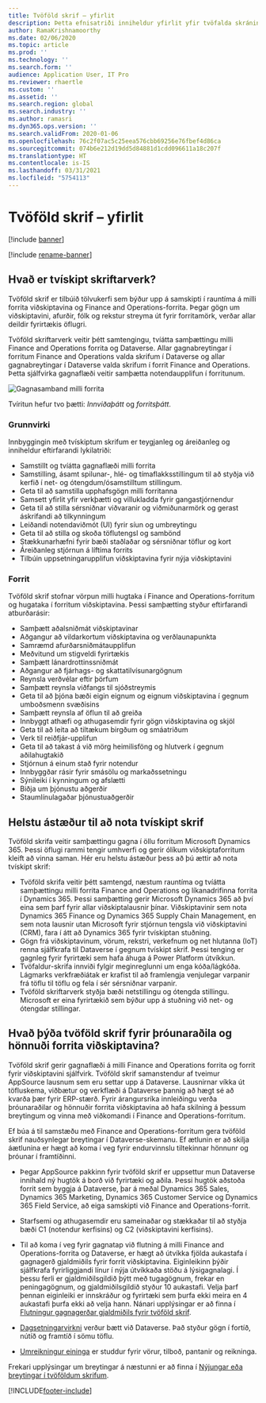 ```yaml
---
title: Tvöföld skrif – yfirlit
description: Þetta efnisatriði inniheldur yfirlit yfir tvöfalda skráningu sem býður upp á svo gott sem rauntímasamskipti á milli viðskiptvinaforita og Finance and Operations forrita.
author: RamaKrishnamoorthy
ms.date: 02/06/2020
ms.topic: article
ms.prod: ''
ms.technology: ''
ms.search.form: ''
audience: Application User, IT Pro
ms.reviewer: rhaertle
ms.custom: ''
ms.assetid: ''
ms.search.region: global
ms.search.industry: ''
ms.author: ramasri
ms.dyn365.ops.version: ''
ms.search.validFrom: 2020-01-06
ms.openlocfilehash: 76c2f07ac5c25eea576cbb69256e76fbef4d86ca
ms.sourcegitcommit: 074b6e212d19dd5d84881d1cdd096611a18c207f
ms.translationtype: HT
ms.contentlocale: is-IS
ms.lasthandoff: 03/31/2021
ms.locfileid: "5754113"
---
```

# <a name="dual-write-overview"></a>Tvöföld skrif – yfirlit

[!include [banner](../../includes/banner.md)]

[!include [rename-banner](~/includes/cc-data-platform-banner.md)]



## <a name="what-is-dual-write"></a>Hvað er tvískipt skriftarverk?

Tvöföld skrif er tilbúið tölvukerfi sem býður upp á samskipti í rauntíma á milli forrita viðskiptavina og Finance and Operations-forrita. Þegar gögn um viðskiptavini, afurðir, fólk og rekstur streyma út fyrir forritamörk, verðar allar deildir fyrirtækis öflugri.

Tvöföld skriftarverk veitir þétt samtengingu, tvíátta samþættingu milli Finance and Operations forrita og Dataverse. Allar gagnabreytingar í forritum Finance and Operations valda skrifum í Dataverse og allar gagnabreytingar í Dataverse valda skrifum í forrit Finance and Operations. Þetta sjálfvirka gagnaflæði veitir samþætta notendaupplifun í forritunum.

![Gagnasamband milli forrita](media/dual-write-overview.jpg)

Tvíritun hefur tvo þætti: *Innviðaþátt* og *forritsþátt*.

### <a name="infrastructure"></a>Grunnvirki

Innbyggingin með tvískiptum skrifum er teygjanleg og áreiðanleg og inniheldur eftirfarandi lykilatriði:

+ Samstillt og tvíátta gagnaflæði milli forrita
+ Samstilling, ásamt spilunar-, hlé- og tímaflakksstillingum til að styðja við kerfið í net- og ótengdum/ósamstilltum stillingum.
+ Geta til að samstilla upphafsgögn milli forritanna
+ Samsett yfirlit yfir verkþætti og villukladda fyrir gangastjórnendur
+ Geta til að stilla sérsniðnar viðvaranir og viðmiðunarmörk og gerast áskrifandi að tilkynningum
+ Leiðandi notendaviðmót (UI) fyrir síun og umbreytingu
+ Geta til að stilla og skoða töflutengsl og sambönd
+ Stækkunarhæfni fyrir bæði staðlaðar og sérsniðnar töflur og kort
+ Áreiðanleg stjórnun á líftíma forrits
+ Tilbúin uppsetningarupplifun viðskiptavina fyrir nýja viðskiptavini

### <a name="application"></a>Forrit

Tvöföld skrif stofnar vörpun milli hugtaka í Finance and Operations-forritum og hugataka í forritum viðskiptavina. Þessi samþætting styður eftirfarandi atburðarásir:

+ Samþætt aðalsniðmát viðskiptavinar
+ Aðgangur að vildarkortum viðskiptavina og verðlaunapunkta
+ Samræmd afurðarsniðmátaupplifun
+ Meðvitund um stigveldi fyrirtækis
+ Samþætt lánardrottinssniðmát
+ Aðgangur að fjárhags- og skattatilvísunargögnum
+ Reynsla verðvélar eftir þörfum
+ Samþætt reynsla viðfangs til sjóðstreymis
+ Geta til að þjóna bæði eigin eignum og eignum viðskiptavina í gegnum umboðsmenn svæðisins
+ Samþætt reynsla af öflun til að greiða
+ Innbyggt athæfi og athugasemdir fyrir gögn viðskiptavina og skjöl
+ Geta til að leita að tiltækum birgðum og smáatriðum
+ Verk til reiðfjár-upplifun
+ Geta til að takast á við mörg heimilisföng og hlutverk í gegnum aðilahugtakið
+ Stjórnun á einum stað fyrir notendur
+ Innbyggðar rásir fyrir smásölu og markaðssetningu
+ Sýnileiki í kynningum og afslætti
+ Biðja um þjónustu aðgerðir
+ Staumlínulagaðar þjónustuaðgerðir

## <a name="top-reasons-to-use-dual-write"></a>Helstu ástæður til að nota tvískipt skrif

Tvöföld skrifa veitir samþættingu gagna í öllu forritum Microsoft Dynamics 365. Þessi öflugi rammi tengir umhverfi og gerir ólíkum viðskiptaforritum kleift að vinna saman. Hér eru helstu ástæður þess að þú ættir að nota tvískipt skrif:

+ Tvöföld skrifa veitir þétt samtengd, næstum rauntíma og tvíátta samþættingu milli forrita Finance and Operations og líkanadrifinna forrita í Dynamics 365. Þessi samþætting gerir Microsoft Dynamics 365 að því eina sem þarf fyrir allar viðskiptalausnir þínar. Viðskiptavinir sem nota Dynamics 365 Finance og Dynamics 365 Supply Chain Management, en sem nota lausnir utan Microsoft fyrir stjórnun tengsla við viðskiptavini (CRM), fara í átt að Dynamics 365 fyrir tvískiptan stuðning.
+ Gögn frá viðskiptavinum, vörum, rekstri, verkefnum og net hlutanna (IoT) renna sjálfkrafa til Dataverse í gegnum tvískipt skrif. Þessi tenging er gagnleg fyrir fyrirtæki sem hafa áhuga á Power Platform útvíkkun.
+ Tvöfaldur-skrifa innviði fylgir meginreglunni um enga kóða/lágkóða. Lágmarks verkfræðiátak er krafist til að framlengja venjulegar varpanir frá töflu til töflu og fela í sér sérsniðnar varpanir.
+ Tvöföld skriftarverk styðja bæði netstillingu og ótengda stillingu. Microsoft er eina fyrirtækið sem býður upp á stuðning við net- og ótengdar stillingar.

## <a name="what-does-dual-write-mean-for-developers-and-architects-of-customer-engagement-apps"></a><a id="developer-architect"></a>Hvað þýða tvöföld skrif fyrir þróunaraðila og hönnuði forrita viðskiptavina?

Tvöföld skrif gerir gagnaflæði á milli Finance and Operations forrita og forrit fyrir viðskiptavini sjálfvirk. Tvöföld skrif samanstendur af tveimur AppSource lausnum sem eru settar upp á Dataverse. Lausnirnar víkka út töfluskema, viðbætur og verkflæði á Dataverse þannig að hægt sé að kvarða þær fyrir ERP-stærð. Fyrir árangursríka innleiðingu verða þróunaraðilar og hönnuðir forrita viðskiptavina að hafa skilning á þessum breytingum og vinna með viðkomandi í Finance and Operations-forritum.

Ef búa á til samstæðu með Finance and Operations-forritum gera tvöföld skrif nauðsynlegar breytingar í Dataverse-skemanu. Ef ætlunin er að skilja áætlunina er hægt að koma í veg fyrir endurvinnslu tiltekinnar hönnunr og þróunar í framtíðinni.

+ Þegar AppSource pakkinn fyrir tvöföld skrif er uppsettur mun Dataverse innihald ný hugtök á borð við fyrirtæki og aðila. Þessi hugtök aðstoða forrit sem byggja á Dataverse, þar á meðal Dynamics 365 Sales, Dynamics 365 Marketing, Dynamics 365 Customer Service og Dynamics 365 Field Service, að eiga samskipti við Finance and Operations-forrit.

+ Starfsemi og athugasemdir eru sameinaðar og stækkaðar til að styðja bæði C1 (notendur kerfisins) og C2 (viðskiptavini kerfisins).

+ Til að koma í veg fyrir gagnatap við flutning á milli Finance and Operations-forrita og Dataverse, er hægt að útvíkka fjölda aukastafa í gagnagerð gjaldmiðils fyrir forrit viðskiptavina. Eiginleikinn þýðir sjálfkrafa fyrirliggjandi línur í nýja útvíkkaða stöðu á lýsigagnalagi. Í þessu ferli er gjaldmiðilsgildið þýtt með tugagögnum, frekar en peningagögnum, og gjaldmiðilsgildið styður 10 aukastafi. Velja þarf þennan eiginleiki er innskráður og fyrirtæki sem þurfa ekki meira en 4 aukastafi þurfa ekki að velja hann. Nánari upplýsingar er að finna í [Flutningur gagnagerðar gjaldmiðils fyrir tvöföld skrif](currrency-decimal-places.md).

+ [Dagsetningarvirkni](../../dev-tools/date-effectivity.md) verður bætt við Dataverse. Það styður gögn í fortíð, nútíð og framtíð í sömu töflu.

+ [Umreikningur eininga](../../../../supply-chain/pim/tasks/manage-unit-measure.md) er studdur fyrir vörur, tilboð, pantanir og reikninga.

Frekari upplýsingar um breytingar á næstunni er að finna í [Nýjungar eða breytingar í tvöföldum skrifum](whats-new-dual-write.md).



[!INCLUDE[footer-include](../../../../includes/footer-banner.md)]